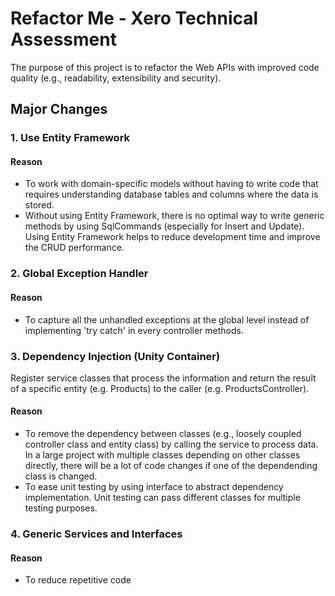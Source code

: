# Refactor Me - Xero Technical Assessment

The purpose of this project is to refactor the Web APIs with improved code quality (e.g., readability, extensibility and security).

## Major Changes

### 1. Use Entity Framework

#### Reason

* To work with domain-specific models without having to write code that requires understanding database tables and columns where the data is stored.
* Without using Entity Framework, there is no optimal way to write generic methods by using SqlCommands (especially for Insert and Update). Using Entity Framework helps to reduce development time and improve the CRUD performance.

### 2. Global Exception Handler
#### Reason
* To capture all the unhandled exceptions at the global level instead of implementing 'try catch' in every controller methods.


### 3. Dependency Injection (Unity Container)
Register service classes that process the information and return the result of a specific entity (e.g. Products) to the caller (e.g. ProductsController). 
#### Reason
* To remove the dependency between classes (e.g., loosely coupled controller class and entity class) by calling the service to process data. In a large project with multiple classes depending on other classes directly, there will be a lot of code changes if one of the dependending class is changed.
* To ease unit testing by using interface to abstract dependency implementation. Unit testing can pass different classes for multiple testing purposes.


### 4. Generic Services and Interfaces
#### Reason
* To reduce repetitive code